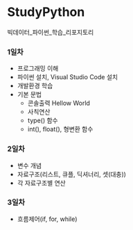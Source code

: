 # StudyPython
빅데이터_파이썬_학습_리포지토리


### 1일차
- 프로그래밍 이해
- 파이썬 설치, Visual Studio Code 설치
- 개발환경 학습
- 기본 문법
  - 콘솔출력 Hellow World
  - 사칙연산
  - type() 함수
  - int(), float(), 형변환 함수


### 2일차
- 변수 개념
- 자료구조(리스트, 큐플, 딕셔너리, 셋(대충))
- 각 자료구조별 연산

### 3일차
- 흐름제어(if, for, while)
